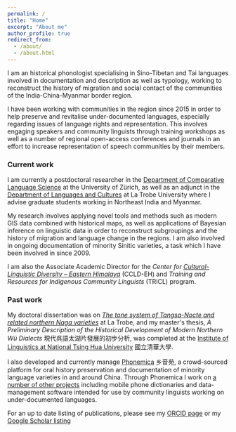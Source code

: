 ```yaml
---
permalink: /
title: "Home"
excerpt: "About me"
author_profile: true
redirect_from: 
  - /about/
  - /about.html
---
```


I am an historical phonologist specialising in Sino-Tibetan and Tai languages involved in documentation and description as well as typology, working to reconstruct the history of migration and social contact of the communities of the India-China-Myanmar border region.

I have been working with communities in the region since 2015 in order to help preserve and revitalise under-documented languages, especially regarding issues of language rights and representation. This involves engaging speakers and community linguists through training workshops as well as a number of regional open-access conferences and journals in an effort to increase representation of speech communities by their members.

### Current work

I am currently a postdoctoral researcher in the [Department of Comparative Language Science](https://www.comparativelinguistics.uzh.ch/en.html) at the University of Zürich, as well as an adjunct in the [Department of Languages and Cultures](https://www.latrobe.edu.au/languages-and-cultures) at La Trobe University where I advise graduate students working in Northeast India and Myanmar.

My research involves applying novel tools and methods such as modern GIS data combined with historical maps, as well as applications of Bayesian inference on linguistic data in order to reconstruct subgroupings and the history of migration and language change in the regions. I am also involved in ongoing documentation of minority Sinitic varieties, a task which I have been involved in since 2009.

I am also the Associate Academic Director for the _Center for [Cultural-Linguistic Diversity – Eastern Himalaya](http://ccld-eh.org)_ (CCLD-EH) and
_Training and Resources for Indigenous Community Linguists_ (TRICL) program.

### Past work

My doctoral dissertation was on [_The tone system of Tangsa-Nocte and related northern Naga varieties_](http://arrow.latrobe.edu.au:8080/vital/access/manager/Repository/latrobe:43159) at La Trobe, and my master's thesis, _A Preliminary Description of the Historical Development of Modern Northern Wú Dialects_ 現代呉語太湖片發展的初步分析, was completed at the [Institute of Linguistics at National Tsing Hua University](http://www.ling.nthu.edu.tw/bin/home.php) 國立清華大學.

I also developed and currently manage [Phonemica](http://phonemica.net) 乡音苑, a crowd-sourced platform for oral history preservation and documentation of minority language varieties in and around China. Through Phonemica I work on [a number of other projects](https://github.com/phonemica) including mobile phone dictionaries and data-management software intended for use by community linguists working on under-documented languages.

For an up to date listing of publications, please see my [ORCID page](https://orcid.org/0000-0002-7304-1685) or my [Google Scholar listing](https://scholar.google.com/citations?user=uYZH1joAAAAJ&hl=en&oi=sra)
